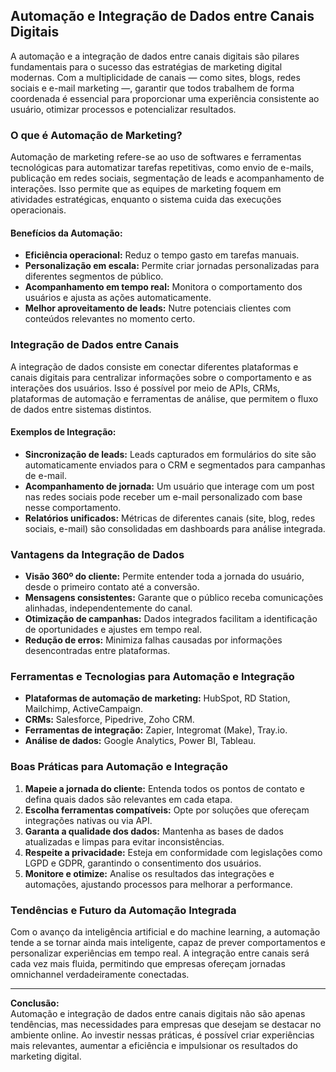 
## Automação e Integração de Dados entre Canais Digitais

A automação e a integração de dados entre canais digitais são pilares fundamentais para o sucesso das estratégias de marketing digital modernas. Com a multiplicidade de canais — como sites, blogs, redes sociais e e-mail marketing —, garantir que todos trabalhem de forma coordenada é essencial para proporcionar uma experiência consistente ao usuário, otimizar processos e potencializar resultados.

### O que é Automação de Marketing?

Automação de marketing refere-se ao uso de softwares e ferramentas tecnológicas para automatizar tarefas repetitivas, como envio de e-mails, publicação em redes sociais, segmentação de leads e acompanhamento de interações. Isso permite que as equipes de marketing foquem em atividades estratégicas, enquanto o sistema cuida das execuções operacionais.

#### Benefícios da Automação:
- **Eficiência operacional:** Reduz o tempo gasto em tarefas manuais.
- **Personalização em escala:** Permite criar jornadas personalizadas para diferentes segmentos de público.
- **Acompanhamento em tempo real:** Monitora o comportamento dos usuários e ajusta as ações automaticamente.
- **Melhor aproveitamento de leads:** Nutre potenciais clientes com conteúdos relevantes no momento certo.

### Integração de Dados entre Canais

A integração de dados consiste em conectar diferentes plataformas e canais digitais para centralizar informações sobre o comportamento e as interações dos usuários. Isso é possível por meio de APIs, CRMs, plataformas de automação e ferramentas de análise, que permitem o fluxo de dados entre sistemas distintos.

#### Exemplos de Integração:
- **Sincronização de leads:** Leads capturados em formulários do site são automaticamente enviados para o CRM e segmentados para campanhas de e-mail.
- **Acompanhamento de jornada:** Um usuário que interage com um post nas redes sociais pode receber um e-mail personalizado com base nesse comportamento.
- **Relatórios unificados:** Métricas de diferentes canais (site, blog, redes sociais, e-mail) são consolidadas em dashboards para análise integrada.

### Vantagens da Integração de Dados

- **Visão 360º do cliente:** Permite entender toda a jornada do usuário, desde o primeiro contato até a conversão.
- **Mensagens consistentes:** Garante que o público receba comunicações alinhadas, independentemente do canal.
- **Otimização de campanhas:** Dados integrados facilitam a identificação de oportunidades e ajustes em tempo real.
- **Redução de erros:** Minimiza falhas causadas por informações desencontradas entre plataformas.

### Ferramentas e Tecnologias para Automação e Integração

- **Plataformas de automação de marketing:** HubSpot, RD Station, Mailchimp, ActiveCampaign.
- **CRMs:** Salesforce, Pipedrive, Zoho CRM.
- **Ferramentas de integração:** Zapier, Integromat (Make), Tray.io.
- **Análise de dados:** Google Analytics, Power BI, Tableau.

### Boas Práticas para Automação e Integração

1. **Mapeie a jornada do cliente:** Entenda todos os pontos de contato e defina quais dados são relevantes em cada etapa.
2. **Escolha ferramentas compatíveis:** Opte por soluções que ofereçam integrações nativas ou via API.
3. **Garanta a qualidade dos dados:** Mantenha as bases de dados atualizadas e limpas para evitar inconsistências.
4. **Respeite a privacidade:** Esteja em conformidade com legislações como LGPD e GDPR, garantindo o consentimento dos usuários.
5. **Monitore e otimize:** Analise os resultados das integrações e automações, ajustando processos para melhorar a performance.

### Tendências e Futuro da Automação Integrada

Com o avanço da inteligência artificial e do machine learning, a automação tende a se tornar ainda mais inteligente, capaz de prever comportamentos e personalizar experiências em tempo real. A integração entre canais será cada vez mais fluida, permitindo que empresas ofereçam jornadas omnichannel verdadeiramente conectadas.

---

**Conclusão:**  
Automação e integração de dados entre canais digitais não são apenas tendências, mas necessidades para empresas que desejam se destacar no ambiente online. Ao investir nessas práticas, é possível criar experiências mais relevantes, aumentar a eficiência e impulsionar os resultados do marketing digital.
```

